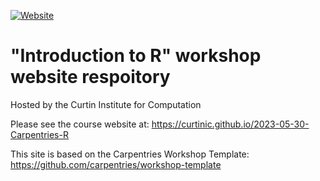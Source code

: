 [![Website](https://github.com/carpentries/workshop-template/actions/workflows/website.yml/badge.svg)](https://github.com/carpentries/workshop-template/actions/workflows/website.yml)

# "Introduction to R" workshop website respoitory
Hosted by the Curtin Institute for Computation

Please see the course website at:
https://curtinic.github.io/2023-05-30-Carpentries-R 

This site is based on the Carpentries Workshop Template:
https://github.com/carpentries/workshop-template
